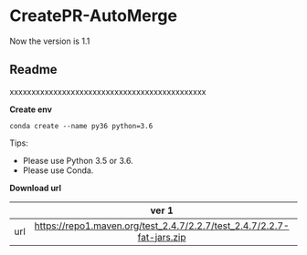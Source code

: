 # CreatePR-AutoMerge

Now the version is 1.1
## **Readme**
xxxxxxxxxxxxxxxxxxxxxxxxxxxxxxxxxxxxxxxxxxxxx

**Create env**
```
conda create --name py36 python=3.6
```

Tips:
* Please use Python 3.5 or 3.6.
* Please use Conda.


**Download url**

|           | ver 1 | ver 2 |
| :-------: | :---------: | :--------------------------: |
| url | https://repo1.maven.org/test_2.4.7/2.2.7/test_2.4.7/2.2.7-fat-jars.zip | https://oss.sonatype.org/content/repositories/snapshots/com/test/test_2.4.7/2.2.7-SNAPSHOT/ |
